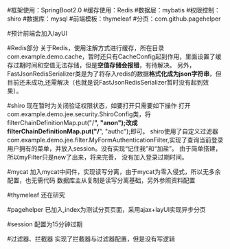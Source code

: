 #框架使用：SpringBoot2.0
#缓存使用：Redis
#数据层：mybatis
#权限控制：shiro
#数据库：mysql
#前端模板：thymeleaf
#分页：com.github.pagehelper

#预计前端会加入layUI

#Redis部分
关于Redis，使用注解方式进行缓存，所在目录com.example.demo.cache，暂时还只有CacheConfig起到作用，里面设置了缓存过期时间和空值无法存储，但是**空值存储会报错**，有待解决。
另外，FastJsonRedisSerializer类是为了将存入redis的数据**格式化成为json字符串**，但目前还未成功,还需解决（也就是说FastJsonRedisSerializer暂时没有起到效果）。

#shiro
现在暂时为关闭验证权限状态，如要打开只需要如下操作
打开com.example.demo.jee.security.ShiroConfig类，将filterChainDefinitionMap.put("/**", "anon");改成filterChainDefinitionMap.put("/**", "authc");即可。
shiro使用了自定义过滤器com.example.demo.jee.filter.MyFormAuthenticationFilter,实现了查询当前登录用户拥有的菜单，并放入session。没有实现“记住我”和“加盐”。
由于简单搭建，所以myFilter只是new了出来，将来完善，
没有加入登录过期时间。

#mycat
加入mycat中间件，实现读写分离，由于mycat为零入侵式，所以无多余配置，也无需代码
数据库主从复制是读写分离基础，另外参照资料配置

#thymeleaf
还在研究

#pagehelper
已加入,index为测试分页页面，采用ajax+layUI实现异步分页

#session
配置为15分钟过期

#过滤器、拦截器
实现了拦截器与过滤器配置，但是没有写逻辑


